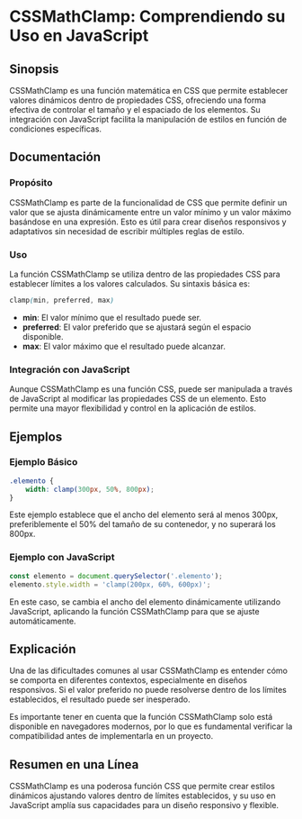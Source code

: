 <!--
Meta Description: # CSSMathClamp: Comprendiendo su Uso en JavaScript ## Sinopsis CSSMathClamp es una función matemática en CSS que permite establecer valores dinámicos ...
Meta Keywords: que, cssmathclamp, css, javascript, una
-->

# CSSMathClamp: Comprendiendo su Uso en JavaScript

## Sinopsis
CSSMathClamp es una función matemática en CSS que permite establecer valores dinámicos dentro de propiedades CSS, ofreciendo una forma efectiva de controlar el tamaño y el espaciado de los elementos. Su integración con JavaScript facilita la manipulación de estilos en función de condiciones específicas.

## Documentación

### Propósito
CSSMathClamp es parte de la funcionalidad de CSS que permite definir un valor que se ajusta dinámicamente entre un valor mínimo y un valor máximo basándose en una expresión. Esto es útil para crear diseños responsivos y adaptativos sin necesidad de escribir múltiples reglas de estilo.

### Uso
La función CSSMathClamp se utiliza dentro de las propiedades CSS para establecer límites a los valores calculados. Su sintaxis básica es:

```css
clamp(min, preferred, max)
```

- **min**: El valor mínimo que el resultado puede ser.
- **preferred**: El valor preferido que se ajustará según el espacio disponible.
- **max**: El valor máximo que el resultado puede alcanzar.

### Integración con JavaScript
Aunque CSSMathClamp es una función CSS, puede ser manipulada a través de JavaScript al modificar las propiedades CSS de un elemento. Esto permite una mayor flexibilidad y control en la aplicación de estilos.

## Ejemplos

### Ejemplo Básico
```css
.elemento {
    width: clamp(300px, 50%, 800px);
}
```
Este ejemplo establece que el ancho del elemento será al menos 300px, preferiblemente el 50% del tamaño de su contenedor, y no superará los 800px.

### Ejemplo con JavaScript
```javascript
const elemento = document.querySelector('.elemento');
elemento.style.width = 'clamp(200px, 60%, 600px)';
```
En este caso, se cambia el ancho del elemento dinámicamente utilizando JavaScript, aplicando la función CSSMathClamp para que se ajuste automáticamente.

## Explicación
Una de las dificultades comunes al usar CSSMathClamp es entender cómo se comporta en diferentes contextos, especialmente en diseños responsivos. Si el valor preferido no puede resolverse dentro de los límites establecidos, el resultado puede ser inesperado. 

Es importante tener en cuenta que la función CSSMathClamp solo está disponible en navegadores modernos, por lo que es fundamental verificar la compatibilidad antes de implementarla en un proyecto.

## Resumen en una Línea
CSSMathClamp es una poderosa función CSS que permite crear estilos dinámicos ajustando valores dentro de límites establecidos, y su uso en JavaScript amplía sus capacidades para un diseño responsivo y flexible.